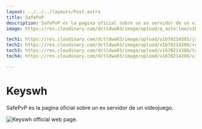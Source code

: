 ```yaml
---
layout: ../../../layouts/Post.astro
title: SafePvP
description: SafePvP es la pagina oficial sobre un ex servidor de un videojuego.
image: https://res.cloudinary.com/dctldwa03/image/upload/q_auto:low/v1678214894/safepvp_foto_pfl1he.png

tech1: https://res.cloudinary.com/dctldwa03/image/upload/v1678214385/javascript-logo_drsvuc.png
tech2: https://res.cloudinary.com/dctldwa03/image/upload/v1678214386/reactjs-logo_kqlp9a.png
tech3: https://res.cloudinary.com/dctldwa03/image/upload/v1678214386/tailwindcss-logo_wjbz44.png
tech4: https://res.cloudinary.com/dctldwa03/image/upload/v1678214386/vitejs-logo_fl5rei.png

---
```


# Keyswh

SafePvP es la pagina oficial sobre un ex servidor de un videojuego.

![Keyswh official web page.](https://res.cloudinary.com/dctldwa03/image/upload/q_auto:eco/v1678214894/safepvp_foto_pfl1he.png)